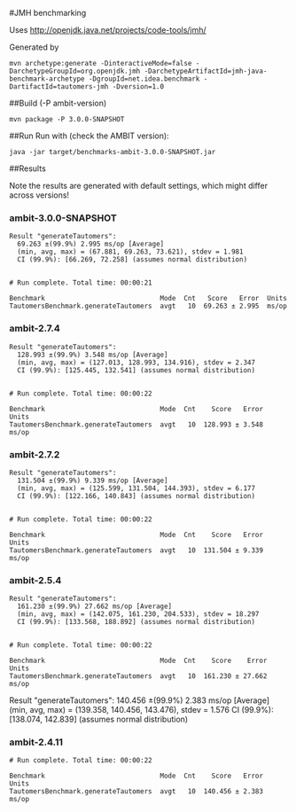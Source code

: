 #JMH benchmarking 

Uses http://openjdk.java.net/projects/code-tools/jmh/

Generated by 
````
mvn archetype:generate -DinteractiveMode=false -DarchetypeGroupId=org.openjdk.jmh -DarchetypeArtifactId=jmh-java-benchmark-archetype -DgroupId=net.idea.benchmark -DartifactId=tautomers-jmh -Dversion=1.0
````

##Build (-P ambit-version)
````
mvn package -P 3.0.0-SNAPSHOT
````

##Run
Run with (check the AMBIT version):
````
java -jar target/benchmarks-ambit-3.0.0-SNAPSHOT.jar
````

##Results

Note the results are generated with default settings, which might differ across versions!

### ambit-3.0.0-SNAPSHOT
````
Result "generateTautomers":
  69.263 ±(99.9%) 2.995 ms/op [Average]
  (min, avg, max) = (67.881, 69.263, 73.621), stdev = 1.981
  CI (99.9%): [66.269, 72.258] (assumes normal distribution)


# Run complete. Total time: 00:00:21

Benchmark                             Mode  Cnt   Score   Error  Units
TautomersBenchmark.generateTautomers  avgt   10  69.263 ± 2.995  ms/op
````

### ambit-2.7.4

````
Result "generateTautomers":
  128.993 ±(99.9%) 3.548 ms/op [Average]
  (min, avg, max) = (127.013, 128.993, 134.916), stdev = 2.347
  CI (99.9%): [125.445, 132.541] (assumes normal distribution)


# Run complete. Total time: 00:00:22

Benchmark                             Mode  Cnt    Score   Error  Units
TautomersBenchmark.generateTautomers  avgt   10  128.993 ± 3.548  ms/op
````

### ambit-2.7.2
````
Result "generateTautomers":
  131.504 ±(99.9%) 9.339 ms/op [Average]
  (min, avg, max) = (125.599, 131.504, 144.393), stdev = 6.177
  CI (99.9%): [122.166, 140.843] (assumes normal distribution)


# Run complete. Total time: 00:00:22

Benchmark                             Mode  Cnt    Score   Error  Units
TautomersBenchmark.generateTautomers  avgt   10  131.504 ± 9.339  ms/op
````

### ambit-2.5.4
````
Result "generateTautomers":
  161.230 ±(99.9%) 27.662 ms/op [Average]
  (min, avg, max) = (142.075, 161.230, 204.533), stdev = 18.297
  CI (99.9%): [133.568, 188.892] (assumes normal distribution)


# Run complete. Total time: 00:00:22

Benchmark                             Mode  Cnt    Score    Error  Units
TautomersBenchmark.generateTautomers  avgt   10  161.230 ± 27.662  ms/op
````

Result "generateTautomers":
  140.456 ±(99.9%) 2.383 ms/op [Average]
  (min, avg, max) = (139.358, 140.456, 143.476), stdev = 1.576
  CI (99.9%): [138.074, 142.839] (assumes normal distribution)

### ambit-2.4.11
````
# Run complete. Total time: 00:00:22

Benchmark                             Mode  Cnt    Score   Error  Units
TautomersBenchmark.generateTautomers  avgt   10  140.456 ± 2.383  ms/op
````